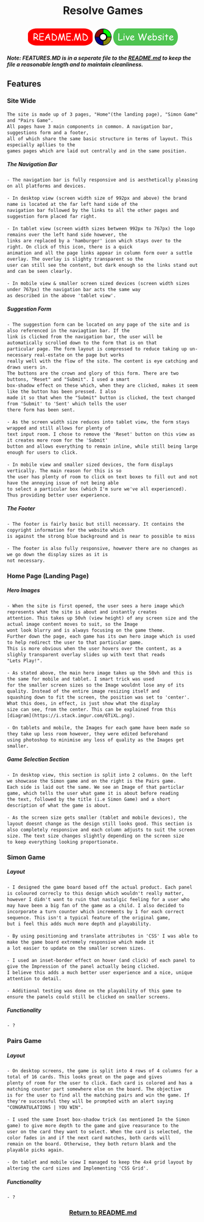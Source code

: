 <h1 align="center">Resolve Games</h1>

<h2 align="center"><a href="https://github.com/joenapper/Memory-games/blob/master/README.md"><img src="README-assets/README-btn.png"></a> <img src="README-assets/small-simon.png"> <a href="#"><img src="README-assets/live-website-btn.png"></a></h2>

##### Note: FEATURES.MD is in a seperate file to the [README.md](https://github.com/joenapper/Memory-games/blob/master/README.md) to keep the file a reasonable length and to maintain cleanliness.

## Features

### Site Wide

    The site is made up of 3 pages, "Home"(the landing page), "Simon Game" and "Pairs Game".
    All pages have 3 main components in common. A navigation bar, suggestions form and a footer,
    all of which share the same basic structure in terms of layout. This especially apllies to the
    games pages which are laid out centrally and in the same position.

##### The Navigation Bar
    - The navigation bar is fully responsive and is aesthetically pleasing on all platforms and devices. 
    
    - In desktop view (screen width size of 992px and above) the brand name is located at the far left hand side of the 
    navigation bar followed by the links to all the other pages and suggestion form placed far right.

    - In tablet view (screen width sizes between 992px to 767px) the logo remains over the left hand side however, the
    links are replaced by a 'hamburger' icon which stays over to the right. On click of this icon, there is a quick 
    animation and all the page links appear in column form over a suttle overlay. The overlay is slighty transparent so the
    user can still see the content, but dark enough so the links stand out and can be seen clearly. 

    - In mobile view & smaller screen sized devices (screen width sizes under 767px) the navigation bar acts the same way
    as described in the above 'tablet view'.

##### Suggestion Form
    - The suggestion form can be located on any page of the site and is also referenced in the naviagtion bar. If the
    link is clicked from the navigation bar, the user will be automatically scrolled down to the form that is on that
    particular page. The form layout is compressed to reduce taking up un-necessary real-estate on the page but works
    really well with the flow of the site. The content is eye catching and draws users in.
    The buttons are the crown and glory of this form. There are two buttons, "Reset" and "Submit". I used a smart
    box-shadow effect on these which, when they are clicked, makes it seem like the button has been pressed. I also
    made it so that when the "Submit" button is clicked, the text changed from 'Submit' to 'Sent' which tells the user
    there form has been sent.

    - As the screen width size reduces into tablet view, the form stays wrapped and still allows for plenty of
    text input room. I chose to remove the 'Reset' button on this view as it creates more room for the 'Submit'
    button and allows everything to remain inline, while still being large enough for users to click.

    - In mobile view and smaller sized devices, the form displays vertically. The main reason for this is so
    the user has plenty of room to click on text boxes to fill out and not have the annoying issue of not being able
    to select a particular box (which I'm sure we've all experienced). Thus providing better user experience. 

##### The Footer
    - The footer is fairly basic but still necessary. It contains the copyright information for the website which
    is against the strong blue background and is near to possible to miss

    - The footer is also fully responsive, however there are no changes as we go down the display sizes as it is
    not necessary.

### Home Page (Landing Page)

##### Hero Images
    - When the site is first opened, the user sees a hero image which represents what the site is about and instantly creates
    attention. This takes up 50vh (view height) of any screen size and the actual image content moves to suit, so the Image
    wont look blurry and is always focusing on the game theme.
    Further down the page, each game has its own hero image which is used to help redirect the user to that particular game.
    This is more obvious when the user hovers over the content, as a slighly transparent overlay slides up with text that reads
    "Lets Play!".

    - As stated above, the main hero image takes up the 50vh and this is the same for mobile and tablet. I smart trick was used
    for the smaller screen sizes so the Image wouldnt lose any of its quality. Instead of the entire image resizing itself and
    squashing down to fit the screen, the position was set to 'center'. What this does, in effect, is just show what the display
    size can see, from the center. This can be explained from this [diagram](https://i.stack.imgur.com/6TiXL.png).

    - On tablets and mobile, the Images for each game have been made so they take up less room however, they were edited beforehand
    using photoshop to minimise any loss of quality as the Images get smaller. 

##### Game Selection Section
    - In desktop view, this section is split into 2 columns. On the left we showcase the Simon game and on the right is the Pairs game.
    Each side is laid out the same. We see an Image of that particlar game, which tells the user what game it is about before reading
    the text, followed by the title (i.e Simon Game) and a short description of what the game is about.

    - As the screen size gets smaller (tablet and mobile devices), the layout doesnt change as the design still looks good. This section is 
    also completely responsive and each column adjusts to suit the screen size. The text size changes slightly depending on the screen size
    to keep everything looking proportionate. 

### Simon Game

##### Layout
    - I designed the game board based off the actual product. Each panel is coloured correcly to this design which wouldn't really matter,
    however I didn't want to ruin that nastalgic feeling for a user who may have been a big fan of the game as a child. I also decided to 
    incorporate a turn counter which increments by 1 for each correct sequence. This isn't a typical feature of the original game,
    but i feel this adds much more depth and playability.

    - By using positioning and translate attributes in 'CSS' I was able to make the game board extremely responsive which made it
    a lot easier to update on the smaller screen sizes.

    - I used an inset-border effect on hover (and click) of each panel to give the Impression of the panel actually being clicked.
    I believe this adds a much better user experience and a nice, unique attention to detail. 

    - Additional testing was done on the playability of this game to ensure the panels could still be clicked on smaller screens.  

##### Functionality
    - ?

### Pairs Game

##### Layout
    - On desktop screens, the game is split into 4 rows of 4 columns for a total of 16 cards. This looks great on the page and gives
    plenty of room for the user to click. Each card is colored and has a matching counter part somewhere else on the board. The objective
    is for the user to find all the matching pairs and win the game. If they're successful they will be prompted with an alert saying
    "CONGRATULATIONS | YOU WIN".

    - I used the same Inset box-shadow trick (as mentioned In the Simon game) to give more depth to the game and give reasurance to the
    user on the card they want to select. When the card is selected, the color fades in and if the next card matches, both cards will
    remain on the board. Otherwise, they both return blank and the playable picks again. 

    - On tablet and mobile view I managed to keep the 4x4 grid layout by altering the card sizes and Implementing 'CSS Grid'. 

##### Functionality
    - ?



   





        

<h3 align="center"><a href="https://github.com/joenapper/Memory-games/blob/master/README.md">Return to README.md</a></h3>

